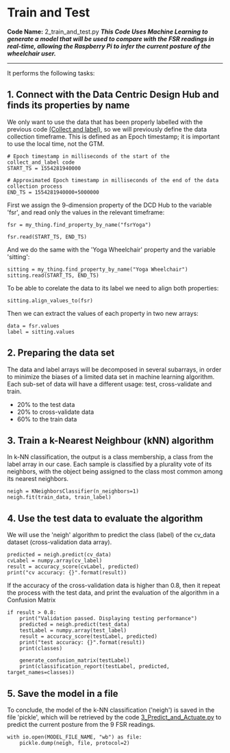 # Train and Test

**Code Name:** 2_train_and_test.py
_**This Code Uses Machine Learning to generate a model that will be used to compare with the FSR readings in real-time, allowing the Raspberry Pi to infer the current posture of the wheelchair user.**_

---

It performs the following tasks:

## 1. Connect with the Data Centric Design Hub and finds its properties by name
We only want to use the data that has been properly labelled with the previous code [(Collect and label)](/wheelchair3/docs/2_Collect_and_label_Documentation.md), so we will previously define the data collection timeframe. This is defined as an Epoch timestamp; it is important to use the local time, not the GTM.
```
# Epoch timestamp in milliseconds of the start of the collect_and_label code
START_TS = 1554281940000

# Approximated Epoch timestamp in milliseconds of the end of the data collection process
END_TS = 1554281940000+5000000
```
First we assign the 9-dimension property of the DCD Hub to the variable 'fsr', and read only the values in the relevant timeframe:
```
fsr = my_thing.find_property_by_name("fsrYoga")

fsr.read(START_TS, END_TS)
```
And we do the same with the 'Yoga Wheelchair' property and the variable 'sitting':
```
sitting = my_thing.find_property_by_name("Yoga Wheelchair")
sitting.read(START_TS, END_TS)
```

To be able to corelate the data to its label we need to align both properties:
```
sitting.align_values_to(fsr)
```
Then we can extract the values of each property in two new arrays:
```
data = fsr.values
label = sitting.values
```

## 2. Preparing the data set
The data and label arrays will be decomposed in several subarrays, in order to minimize the biases of a limited data set in machine learning algorithm.
Each sub-set of data will have a different usage: test, cross-validate and train.
* 20% to the test data
* 20% to cross-validate data
* 60% to the train data

## 3. Train a k-Nearest Neighbour (kNN) algorithm
In k-NN classification, the output is a class membership, a class from the label array in our case. Each sample is classified by a plurality vote of its neighbors, with the object being assigned to the class most common among its nearest neighbors.
```
neigh = KNeighborsClassifier(n_neighbors=1)
neigh.fit(train_data, train_label)
```
## 4. Use the test data to evaluate the algorithm
We will use the 'neigh' algorithm to predict the class (label) of the cv_data dataset (cross-validation data array).
```
predicted = neigh.predict(cv_data)
cvLabel = numpy.array(cv_label)
result = accuracy_score(cvLabel, predicted)
print("cv accuracy: {}".format(result))
```
If the accuracy of the cross-validation data is higher than 0.8, then it repeat the process with the test data, and print the evaluation of the algorithm in a Confusion Matrix
```
if result > 0.8:
    print("Validation passed. Displaying testing performance")
    predicted = neigh.predict(test_data)
    testLabel = numpy.array(test_label)
    result = accuracy_score(testLabel, predicted)
    print("test accuracy: {}".format(result))
    print(classes)

    generate_confusion_matrix(testLabel)
    print(classification_report(testLabel, predicted, target_names=classes))
```
## 5. Save the model in a file
To conclude, the model of the k-NN classification ('neigh') is saved in the file 'pickle', which will be retrieved by the code [3_Predict_and_Actuate.py](/wheelchair3/docs/4_Pi_Code_Documentation.md) to predict the current posture from the 9 FSR readings.
```
with io.open(MODEL_FILE_NAME, "wb") as file:
    pickle.dump(neigh, file, protocol=2)
```

